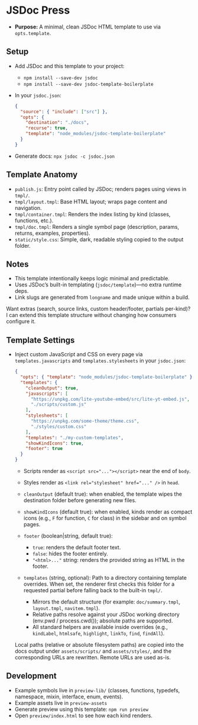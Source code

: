 # JSDoc Press

- **Purpose:** A minimal, clean JSDoc HTML template to use via `opts.template`.

## Setup

- Add JSDoc and this template to your project:
  - `npm install --save-dev jsdoc`
  - `npm install --save-dev jsdoc-template-boilerplate`

- In your `jsdoc.json`:
  ```json
  {
    "source": { "include": ["src"] },
    "opts": {
      "destination": "./docs",
      "recurse": true,
      "template": "node_modules/jsdoc-template-boilerplate"
    }
  }
  ```

- Generate docs: `npx jsdoc -c jsdoc.json`

## Template Anatomy

- `publish.js`: Entry point called by JSDoc; renders pages using views in `tmpl/`.
- `tmpl/layout.tmpl`: Base HTML layout; wraps page content and navigation.
- `tmpl/container.tmpl`: Renders the index listing by kind (classes, functions, etc.).
- `tmpl/doc.tmpl`: Renders a single symbol page (description, params, returns, examples, properties).
- `static/style.css`: Simple, dark, readable styling copied to the output folder.

## Notes

- This template intentionally keeps logic minimal and predictable.
- Uses JSDoc’s built-in templating (`jsdoc/template`)—no extra runtime deps.
- Link slugs are generated from `longname` and made unique within a build.

Want extras (search, source links, custom header/footer, partials per-kind)? I can extend this template structure without changing how consumers configure it.

## Template Settings

- Inject custom JavaScript and CSS on every page via `templates.javascripts` and `templates.stylesheets` in your `jsdoc.json`:
  ```json
  {
    "opts": { "template": "node_modules/jsdoc-template-boilerplate" },
    "templates": {
      "cleanOutput": true,
      "javascripts": [
        "https://unpkg.com/lite-youtube-embed/src/lite-yt-embed.js",
        "./scripts/custom.js"
      ],
      "stylesheets": [
        "https://unpkg.com/some-theme/theme.css",
        "./styles/custom.css"
      ],
      "templates": "./my-custom-templates",
      "showKindIcons": true,
      "footer": true
    }
  }
  ```
  - Scripts render as `<script src="..."></script>` near the end of `body`.
  - Styles render as `<link rel="stylesheet" href="..." />` in `head`.
  - `cleanOutput` (default true): when enabled, the template wipes the destination folder before generating new files.
  - `showKindIcons` (default true): when enabled, kinds render as compact icons (e.g., `F` for function, `C` for class) in the sidebar and on symbol pages.
  - `footer` (boolean|string, default true):
    - `true`: renders the default footer text.
    - `false`: hides the footer entirely.
    - `"<html>..."` string: renders the provided string as HTML in the footer.

  - `templates` (string, optional): Path to a directory containing template overrides. When set, the renderer first checks this folder for a requested partial before falling back to the built-in `tmpl/`.
    - Mirrors the default structure (for example: `doc/summary.tmpl`, `layout.tmpl`, `navitem.tmpl`).
    - Relative paths resolve against your JSDoc working directory (env.pwd / process.cwd()); absolute paths are supported.
    - All standard helpers are available inside overrides (e.g., `kindLabel`, `htmlsafe`, `highlight`, `linkTo`, `find`, `findAll`).

  Local paths (relative or absolute filesystem paths) are copied into the docs output under `assets/scripts/` and `assets/styles/`, and the corresponding URLs are rewritten. Remote URLs are used as-is.

## Development

- Example symbols live in `preview-lib/` (classes, functions, typedefs, namespace, mixin, interface, enum, events).
- Example assets live in `preview-assets`
- Generate preview using this template: `npm run preview`
- Open `preview/index.html` to see how each kind renders.
